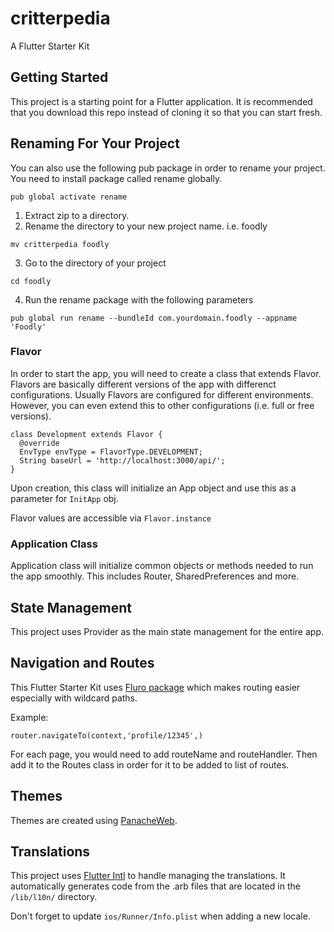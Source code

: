# critterpedia

A Flutter Starter Kit

## Getting Started

This project is a starting point for a Flutter application. It is recommended that you download this repo instead of cloning it so that you can start fresh. 

## Renaming For Your Project

You can also use the  following pub package in order to rename your project. You need to install package called rename globally.

```
pub global activate rename
```

1. Extract zip to a directory. 
2. Rename the directory to your new project name. i.e. foodly

```
mv critterpedia foodly
```

3. Go to the directory of your project

```
cd foodly
```

4. Run the rename package with the following parameters

```
pub global run rename --bundleId com.yourdomain.foodly --appname 'Foodly'
```




### Flavor

In order to start the app, you will need to create a class that extends Flavor. Flavors are basically different versions of the app with differenct configurations. Usually Flavors are configured for different environments. However, you can even extend this to other configurations (i.e. full or free versions).

```
class Development extends Flavor {
  @override
  EnvType envType = FlavorType.DEVELOPMENT;
  String baseUrl = 'http://localhost:3000/api/';
}
```

Upon creation, this class will initialize an App object and use this as a parameter for ```InitApp``` obj.

Flavor values are accessible via ```Flavor.instance```

### Application Class

Application class will initialize common objects or methods needed to run the app smoothly. This includes Router, SharedPreferences and more.

## State Management

This project uses Provider as the main state management for the entire app.

## Navigation and Routes

This Flutter Starter Kit uses [Fluro package](https://pub.dev/packages/fluro) which makes routing easier especially with wildcard paths.

Example:

```
router.navigateTo(context,'profile/12345',)
```

For each page, you would need to add routeName and routeHandler. Then add it to the Routes class in order for it to be added to list of routes.

## Themes

Themes are created using [PanacheWeb](https://rxlabz.github.io/panache_web).

## Translations

This project uses [Flutter Intl](https://marketplace.visualstudio.com/items?itemName=localizely.flutter-intl) to handle managing the translations. It automatically generates code from the .arb files that are located in the ```/lib/l10n/``` directory.

Don't forget to update ```ios/Runner/Info.plist``` when adding a new locale.


